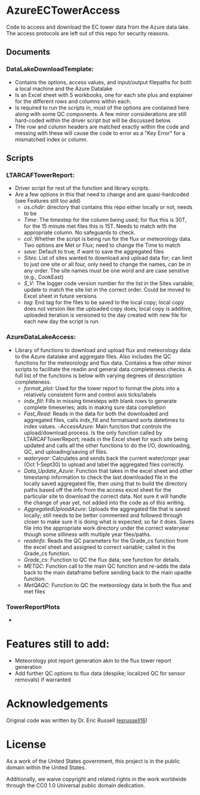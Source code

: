 # AzureECTowerAccess
Code to access and download the EC tower data from the Azure data lake. The access protocols are left out of this repo for security reasons.

## Documents

### DataLakeDownloadTemplate:
- Contains the options, access values, and input/output filepaths for both a local machine and the Azure Datalake
- Is an Excel sheet with 5 workbooks, one for each site plus and explainer for the different rows and columns within each.
- Is required to run the scripts in, most of the options are contained here along with some QC components. A few minor considerations are still hard-coded within the driver script but will be discussed below.
- THe row and column headers are matched exactly within the code and messing with these will cause the code to error as a "Key Error" for a mismatched index or column.


## Scripts

### LTARCAFTowerReport:
- Driver script for rest of the function and library scripts. 
- Are a few options in this that need to change and are quasi-hardcoded (see Features still too add)
    - *os.chdir*: directory that contains this repo either locally or not, needs to be 
    - *Time*: The timestep for the column being used; for flux this is 30T, for the 15 minute met files this is 15T. Needs to match with the appropriate column. No safeguards to check.
    - *col*: Whether the script is being run for the flux or meteorology data. Two options are Met or Flux; need to change the Time to match
    - *save*: Default to true; if want to save the aggregated files
    - *Sites*: List of sites wanted to download and upload data for; can limit to just one site or all four, only need to change the names, can be in any order. The site names must be one word and are case senstive (e.g., CookEast)
    - *S_V*: The logger code version number for the list in the Sites variable; update to match the site list in the correct order. Could be moved to Excel sheet in future versions
    - *tag*: End tag for the files to be saved to the local copy; local copy does not version like the uploaded copy does; local copy is additive, uploaded iteration is versioned to the day created with new file for each new day the script is run.

### AzureDataLakeAccess:
- Library of functions to download and upload flux and meteorology data to the Azure datalake and aggregate files. Also includes the QC functions for the meteorology and flux data. Contains a few other minor scripts to facilitate the readin and general data completeness checks. A full list of the functions is below with varying degrees of description completeness.
    - *format_plot*: Used for the tower report to format the plots into a relatively consistent form and control axis ticks/labels
    - *indx_fill*: Fills in missing timesteps with blank rows to generate complete timeseries; aids in making sure data completion
    - *Fast_Read*: Reads in the data for both the downloaded and aggregated files, calls indx_fill and formatsand sorts datetimes to index values.
    -*AccessAzure*: Main function that controls the upload/download process. Is the only function called by LTARCAFTowerReport; reads in the Excel sheet for each site being updated and calls all the other functions to do the I/O, downloading, QC, and uploading/saving of files.
    - *wateryear*: Calculates and sends back the current water/cropr year (Oct 1-Sept30) to upload and label the aggregated files correctly.
    - *Data_Update_Azure*: Function that takes in the excel sheet and other timestamp information to check the last downloaded file in the locally saved aggregated file, then using that to build the directory paths based off the info from the access excel sheet for the particular site to download the correct data. Not sure it will handle the change of year yet, not added into the code as of this writing.
    - *AggregatedUploadAzure*: Uploads the aggregated file that is saved locally; still needs to be better commented and followed through closer to make sure it is doing what is expected; so far it does. Saves file into the appropriate work directory under the correct wateryear though some silliness with multiple year files/paths.
    - *readinfo*: Reads the QC parameters for the Grade_cs function from the excel sheet and assigned to correct variable; called in the Grade_cs function. 
    - *Grade_cs*: Function to QC the flux data; see function for details.
    - *METQC*: Function call to the main QC function and re-adds the data back to the main dataframe before sending back to the main upadte function.
    - *MetQAQC*: Function to QC the meteorology data in both the flux and met files

### TowerReportPlots
- 

# Features still to add:
- Meteorology plot report generation akin to the flux tower report generation
- Add further QC options to flux data (despike; localized QC for sensor removals) if warranted

# Acknowledgements

Original code was written by Dr. Eric Russell ([esrussell16](https://github.com/esrussell16))

# License

As a work of the United States government, this project is in the public domain within the United States.

Additionally, we waive copyright and related rights in the work worldwide through the CC0 1.0 Universal public domain dedication.